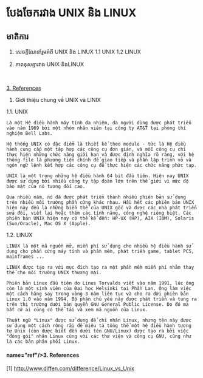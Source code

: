 # បែងចែករវាង UNIX និង LINUX

## មាតិការ

1. សេចក្ដីណែនាំរួមអំពី UNIX​ និង LINUX
​1.1 UNIX
1.2 LINUX

2. ភាពខុសគ្នារវាង UNIX និងLINUX

<br/>

[3. References](#ref)


1. Giới thiệu chung về UNIX và LINIX

1.1. UNIX

    Là một Hệ điều hành máy tính đa nhiệm, đa người dùng được phát triển vào năm 1969 bởi một nhóm nhân viên tại công ty AT&T tại phòng thí nghiệm Bell Labs.

    Hệ thống UNIX có đặc điểm là thiết kế theo module - tức là Hệ điều hành cung cấp một tập hợp các công cụ đơn giản, và mỗi công cụ chỉ thực hiện những chức năng giới hạn và được định nghĩa rõ ràng, với hệ thống file là phương tiện chính để giao tiếp và phần lập trình vỏ và ngôn ngữ lệnh kết hợp các công cụ để thực hiện các chức năng phức tạp.

    UNIX là một trong những hệ điều hành 64 bit đầu tiên. Hiện nay UNIX được sử dụng bởi nhiều công ty tập đoàn lớn trên thế giới vì mức độ bảo mật của nó tương đối cao.

    Qua nhiều năm, nó đã được phát triển thành nhiều phiên bản sử dụng trên nhiều môi trường phần cứng khác nhau. Hầu hết các phiên bản UNIX hiện này đều là những biến thể của UNIX gốc và được các nhà phát triển sửa đổi, viết lại hoặc thêm các tính năng, công nghệ riêng biệt. Các phiên bản UNIX hiện nay có thể kể đến: HP-UX (HP), AIX (IBM), Solaris (Sun/Oracle), Mac OS X (Apple).

1.2. LINUX

    LINUX là một mã nguồn mở, miễn phí sử dụng cho nhiều hệ điều hành sử dụng cho phần cứng máy tính và phần mềm, phát triển game, tablet PCS, mainframes ...

    LINUX được tạo ra với mục đích tạo ra một phần mềm miễn phí nhằm thay thế cho môi trường UNIX thương mại.

    Phiên bản Linux đầu tiên do Linus Torvalds viết vào năm 1991, lúc ông còn là một sinh viên của Đại học Helsinki tại Phần Lan. Ông làm việc một cách hăng say trong vòng 3 năm liên tục và cho ra đời phiên bản Linux 1.0 vào năm 1994. Bộ phận chủ yếu này được phát triển và tung ra trên thị trường dưới bản quyền GNU General Public License. Do đó mà bất cứ ai cũng có thể tải và xem mã nguồn của Linux.

    Thuật ngữ "Linux" được sử dụng để chỉ nhân Linux, nhưng tên này được sử dụng một cách rộng rãi để miêu tả tổng thể một hệ điều hành tương tự Unix (còn được biết đến dưới tên GNU/Linux) được tạo ra bởi việc "đóng gói" nhân Linux cùng với các thư viện và công cụ GNU, cũng như là các bản phân phối Linux.





















#### <a> name="ref"/>3. References</a>
[1] http://www.diffen.com/difference/Linux_vs_Unix
